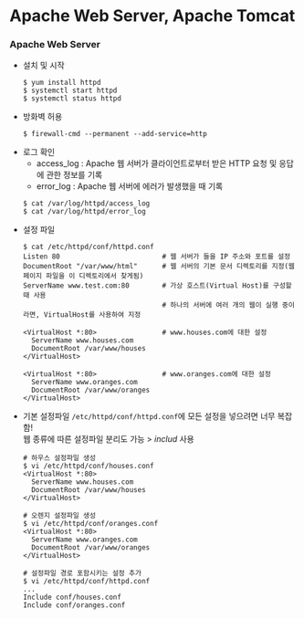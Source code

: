 # Apache Web Server, Apache Tomcat
### Apache Web Server
- 설치 및 시작
  ```
  $ yum install httpd
  $ systemctl start httpd
  $ systemctl status httpd
  ```
- 방화벽 허용
  ```
  $ firewall-cmd --permanent --add-service=http
  ```
- 로그 확인
  - access_log : Apache 웹 서버가 클라이언트로부터 받은 HTTP 요청 및 응답에 관한 정보를 기록
  - error_log : Apache 웹 서버에 에러가 발생했을 때 기록
  ```
  $ cat /var/log/httpd/access_log
  $ cat /var/log/httpd/error_log
  ```
- 설정 파일
  ```
  $ cat /etc/httpd/conf/httpd.conf
  Listen 80                         # 웹 서버가 들을 IP 주소와 포트를 설정
  DocumentRoot "/var/www/html"      # 웹 서버의 기본 문서 디렉토리를 지정(웹 페이지 파일을 이 디렉토리에서 찾게됨)
  ServerName www.test.com:80        # 가상 호스트(Virtual Host)를 구성할 때 사용
                                    # 하나의 서버에 여러 개의 웹이 실행 중이라면, VirtualHost를 사용하여 지정

  <VirtualHost *:80>                # www.houses.com에 대한 설정
    ServerName www.houses.com
    DocumentRoot /var/www/houses
  </VirtualHost>

  <VirtualHost *:80>                # www.oranges.com에 대한 설정
    ServerName www.oranges.com
    DocumentRoot /var/www/oranges
  </VirtualHost>
  ```
- 기본 설정파일 `/etc/httpd/conf/httpd.conf`에 모든 설정을 넣으려면 너무 복잡함!</br>
  웹 종류에 따른 설정파일 분리도 가능 > *includ* 사용
  ```
  # 하우스 설정파일 생성
  $ vi /etc/httpd/conf/houses.conf
  <VirtualHost *:80>
    ServerName www.houses.com
    DocumentRoot /var/www/houses
  </VirtualHost>

  # 오렌지 설정파일 생성
  $ vi /etc/httpd/conf/oranges.conf
  <VirtualHost *:80>
    ServerName www.oranges.com
    DocumentRoot /var/www/oranges
  </VirtualHost>

  # 설정파일 경로 포함시키는 설정 추가
  $ vi /etc/httpd/conf/httpd.conf
  ...
  Include conf/houses.conf
  Include conf/oranges.conf
  ```
